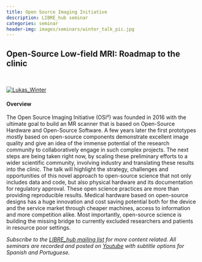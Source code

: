 ```yaml
---
title: Open Source Imaging Initiative
description: LIBRE_hub seminar
categories: seminar
header-img: images/seminars/winter_talk_pic.jpg
---
```


## Open-Source Low-field MRI: Roadmap to the clinic

<br>

[![Lukas_Winter](http://img.youtube.com/vi/5vRhLVZTxKI/0.jpg)](https://youtu.be/5vRhLVZTxKI) 

#### Overview
The Open Source Imaging Initiative (OSI²) was founded in 2016 with the ultimate goal to build an MR scanner that is based on Open-Source Hardware and Open-Source Software. A few years later the first prototypes mostly based on open-source components demonstrate excellent image quality and give an idea of the immense potential of the research community to collaboratively engage in such complex projects. The next steps are being taken right now, by scaling these preliminary efforts to a wider scientific community, involving industry and translating these results into the clinic. The talk will highlight the strategy, challenges and opportunities of this novel approach to open-source science that not only includes data and code, but also physical hardware and its documentation for regulatory approval. These open science practices are more than providing reproducible results. Medical hardware based on open-source designs has a huge innovation and cost saving potential both for the device and the service market through cheaper machines, access to information and more competition alike. Most importantly, open-source science is building the missing bridge to currently excluded researchers and patients in resource poor settings.

*Subscribe to the [LIBRE_hub mailing list](https://mailchi.mp/2efa11be3d6b/libre_hub) for more content related. All seminars are recorded and posted on [Youtube](https://www.youtube.com/channel/UCKaffupDA8KKrDE0rd668Xw) with subtitle options for Spanish and Portuguese.*
